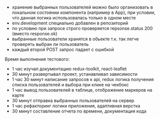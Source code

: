 - хранение выбранных пользователей можно было организовать в локальном состоянии компонента (например в App), при условии, что данная логика использовалась только в одном месте
- env.development специально добавлен в репозиторий
- по условию при запросе строго проверяется repsonse.status 200 (вместо response.ok)
- выбранные пользователи хранятся в обьекте т.к. так легче проверять выбран ли пользователь
- каждый второй POST запрос падает с ошибкой

Время выполнения тестового:

- 1 час изучал документацию redux-toolkit, react-leaflet
- 30 минут развертывал проект, устанавливал зависимости
- 1 час 30 минут написание запросов к api, redux логика получения списка пользователей и выбора при клике на чекбокс
- 1 час вывод пользователей в таблице, отображение маркеров на карте
- 30 минут отправка выбранных пользователей на сервер
- 1 час рефакторинг логики приложения, адаптивная верстка
- 30 минут составление отчета по времени, документация кода
